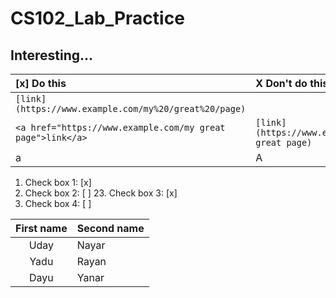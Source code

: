 # CS102_Lab_Practice

Interesting...
---

 [x] Do this | X Don't do this...
:--- | :---
`[link](https://www.example.com/my%20/great%20/page)` | 
`<a href="https://www.example.com/my great page">link</a>` | `[link](https://www.example.com/my great page)`
a | A


1. Check box 1: [x]
1. Check box 2: [ ]
	23. Check box 3: [x]
10. Check box 4: [ ] 


First name | Second name
:----: | :----
Uday | Nayar
Yadu | Rayan
Dayu | Yanar
